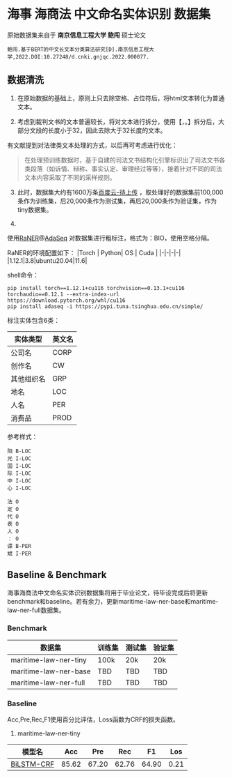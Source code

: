# 海事 海商法 中文命名实体识别 数据集

原始数据集来自于 **南京信息工程大学 鲍闯** 硕士论文

```
鲍闯.基于BERT的中文长文本分类算法研究[D].南京信息工程大学,2022.DOI:10.27248/d.cnki.gnjqc.2022.000077.
```

## 数据清洗

1. 在原始数据的基础上，原则上只去除空格、占位符后，将html文本转化为普通文本。

2. 考虑到裁判文书的文本普遍较长，将对文本进行拆分，使用【，。】拆分后，大部分文段的长度小于32，因此去除大于32长度的文本。

有文献提到对法律类文本处理的方式，以后再可考虑进行优化：
> 在处理预训练数据时，基于自建的司法文书结构化引擎标识出了司法文书各类段落（如诉情、辩称、事实认定、审理经过等等），接着针对不同的司法文本内容采取了不同的采样规则。

3. 此时，数据集大约有1600万条[百度云-待上传](https://github.com/StanleySun233)
   ，取处理好的数据集前100,000条作为训练集，后20,000条作为测试集，再后20,000条作为验证集，作为tiny数据集。

4.
使用[RaNER](https://modelscope.cn/models/iic/nlp_raner_named-entity-recognition_chinese-large-generic/summary)@[AdaSeq](https://github.com/modelscope/AdaSeq)
对数据集进行粗标注，格式为：BIO，使用空格分隔。

RaNER的环境配置如下：
|Torch | Python| OS | Cuda |
|-|-|-|-|
|1.12.1|3.8|ubuntu20.04|11.6|

shell命令：

```shell
pip install torch==1.12.1+cu116 torchvision==0.13.1+cu116 torchaudio==0.12.1 --extra-index-url https://download.pytorch.org/whl/cu116
pip install adaseq -i https://pypi.tuna.tsinghua.edu.cn/simple/
```

标注实体包含6类：

| 实体类型  | 英文名  |
|-------|------|
| 公司名   | CORP |
| 创作名   | CW   |
| 其他组织名 | GRP  |
| 地名    | LOC  |
| 人名    | PER  |
| 消费品   | PROD |

参考样式：

```
阳 B-LOC
光 I-LOC
国 I-LOC
际 I-LOC
中 I-LOC
心 I-LOC

法 O
定 O
代 O
表 O
人 O
： O
谭 B-PER
斌 I-PER
```

## Baseline & Benchmark

海事海商法中文命名实体识别数据集将用于毕业论文，待毕设完成后将更新benchmark和baseline。若有余力，更新maritime-law-ner-base和maritime-law-ner-full数据集。

### Benchmark

| 数据集                   | 训练集  | 测试集 | 验证集 |
|-----------------------|------|-----|-----|
| maritime-law-ner-tiny | 100k | 20k | 20k |
| maritime-law-ner-base | TBD  | TBD | TBD |
| maritime-law-ner-full | TBD  | TBD | TBD |

### Baseline

Acc,Pre,Rec,F1使用百分比评估，Loss函数为CRF的损失函数。

1. maritime-law-ner-tiny

| 模型名                                                  | Acc   | Pre   | Rec   | F1    | Los  |
|------------------------------------------------------|-------|-------|-------|-------|------|
| [BiLSTM-CRF](https://github.com/zjy-ucas/ChineseNER) | 85.62 | 67.20 | 62.76 | 64.90 | 0.21 |
